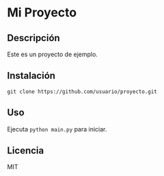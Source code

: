 # Mi Proyecto

## Descripción
Este es un proyecto de ejemplo.

## Instalación
`git clone https://github.com/usuario/proyecto.git`

## Uso
Ejecuta `python main.py` para iniciar.

## Licencia
MIT

